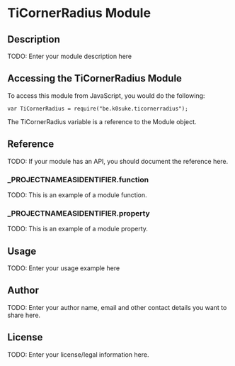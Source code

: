 # TiCornerRadius Module

## Description

TODO: Enter your module description here

## Accessing the TiCornerRadius Module

To access this module from JavaScript, you would do the following:

	var TiCornerRadius = require("be.k0suke.ticornerradius");

The TiCornerRadius variable is a reference to the Module object.	

## Reference

TODO: If your module has an API, you should document
the reference here.

### ___PROJECTNAMEASIDENTIFIER__.function

TODO: This is an example of a module function.

### ___PROJECTNAMEASIDENTIFIER__.property

TODO: This is an example of a module property.

## Usage

TODO: Enter your usage example here

## Author

TODO: Enter your author name, email and other contact
details you want to share here. 

## License

TODO: Enter your license/legal information here.
